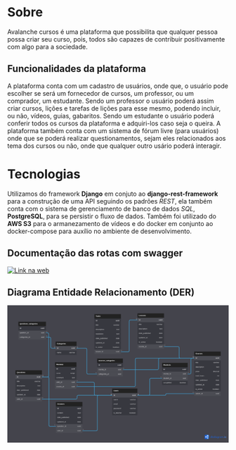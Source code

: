 # Sobre

Avalanche cursos é uma plataforma que possibilita que qualquer pessoa possa criar seu curso, pois, todos são capazes de contribuir positivamente com algo para a sociedade.

## Funcionalidades da plataforma

A plataforma conta com um cadastro de usuários, onde que, o usuário pode escolher se será um fornecedor de cursos, um professor, ou um comprador, um estudante.
Sendo um professor o usuário poderá assim criar cursos, lições e tarefas de lições para esse mesmo, podendo incluir, ou não, vídeos, guias, gabaritos.
Sendo um estudante o usuário poderá conferir todos os cursos da plataforma e adquiri-los caso seja o queira.
A plataforma também conta com um sistema de fórum livre (para usuários) onde que se poderá realizar questionamentos, sejam eles relacionados aos tema dos cursos ou não, onde que qualquer outro usário poderá interagir.

# Tecnologias

Utilizamos do framework **Django** em conjuto ao **django-rest-framework** para a construção de uma API seguindo os padrões _REST_, ela também conta com o sistema de gerenciamento de banco de dados _SQL_, **PostgreSQL**, para se persistir o fluxo de dados. Também foi utilizado do **AWS S3** para o armanezamento de vídeos e do docker em conjunto ao docker-compose para auxílio no ambiente de desenvolvimento.


## Documentação das rotas com swagger
<a href="https://avalanche-cursos.herokuapp.com/api/docs/" alt="Swagger docs" target="_blank">

![Link na web](https://img.shields.io/badge/docs-swagger-green)

</a>

## Diagrama Entidade Relacionamento (DER)

<a href="https://github.com/felipesindeaux/avalanche-cursos/blob/master/DER.png" alt="Diagrama ER">
<img src="./DER.png" alt="Imagem representando o diagrama ER" >
</a>
